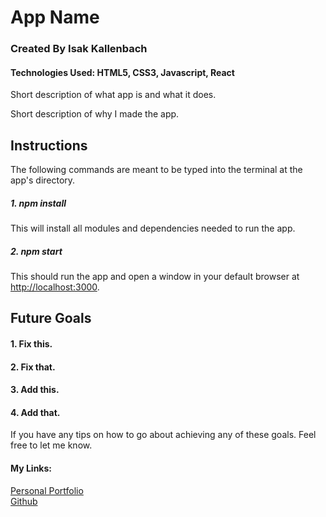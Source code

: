 # App Name

### Created By Isak Kallenbach

#### Technologies Used: HTML5, CSS3, Javascript, React

Short description of what app is and what it does.

Short description of why I made the app.


## Instructions

The following commands are meant to be typed into the terminal at the app's directory.

##### 1. npm install

This will install all modules and dependencies needed to run the app.

##### 2. npm start

This should run the app and open a window in your default browser at [http://localhost:3000](http://localhost:3000).

## Future Goals

#### 1. Fix this.
#### 2. Fix that.
#### 3. Add this.
#### 4. Add that.

If you have any tips on how to go about achieving any of these goals. Feel free to let me know.
<br>
#### My Links:
[Personal Portfolio](https://kallenbach13.github.io/personal-portfolio-website/)
<br>
[Github](https://github.com/kallenbach13)
